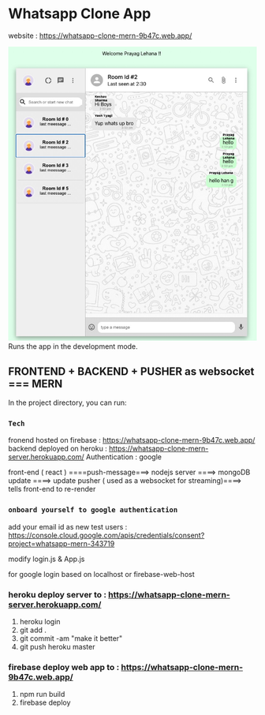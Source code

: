 # Whatsapp Clone App

website : https://whatsapp-clone-mern-9b47c.web.app/

![alt text](https://github.com/prayaglehana/whatsapp-clone/blob/master/src/resources/whatsapp-frontend.jpg?raw=true)
Runs the app in the development mode.

## FRONTEND + BACKEND + PUSHER as websocket === MERN

In the project directory, you can run:

### `Tech`

fronend hosted on firebase : https://whatsapp-clone-mern-9b47c.web.app/
backend deployed on heroku : https://whatsapp-clone-mern-server.herokuapp.com/
Authentication : google

front-end ( react ) ====push-message===> nodejs server ====> mongoDB update
====> update pusher ( used as a websocket for streaming)====> tells front-end to re-render

### `onboard yourself to google authentication`

add your email id as new test users :
https://console.cloud.google.com/apis/credentials/consent?project=whatsapp-mern-343719

modify login.js & App.js

for google login based on localhost or firebase-web-host

### heroku deploy server to : https://whatsapp-clone-mern-server.herokuapp.com/

1. heroku login
2. git add .
3. git commit -am "make it better"
4. git push heroku master

### firebase deploy web app to : https://whatsapp-clone-mern-9b47c.web.app/

1. npm run build
2. firebase deploy
